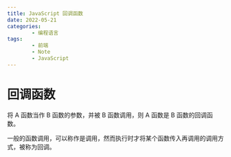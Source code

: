 ```yaml
---
title: JavaScript 回调函数
date: 2022-05-21
categories:
        - 编程语言
tags:
        - 前端
        - Note
        - JavaScript
---
```


# 回调函数

将 A 函数当作 B 函数的参数，并被 B 函数调用，则 A 函数是 B 函数的回调函数。

一般的函数调用，可以称作是调用，然而执行时才将某个函数传入再调用的调用方式，被称为回调。
